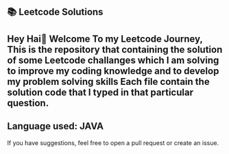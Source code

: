 **📚 Leetcode Solutions**
-----------------------------
Hey Hai👋
Welcome To my **Leetcode Journey**, This is the repository that containing the solution of some Leetcode challanges which I am solving to improve my coding knowledge and to develop my problem solving skills
Each file contain the solution code that I typed in that particular question.
--------------------
Language used: **JAVA**
----------------------
If you have suggestions, feel free to open a pull request or create an issue.
